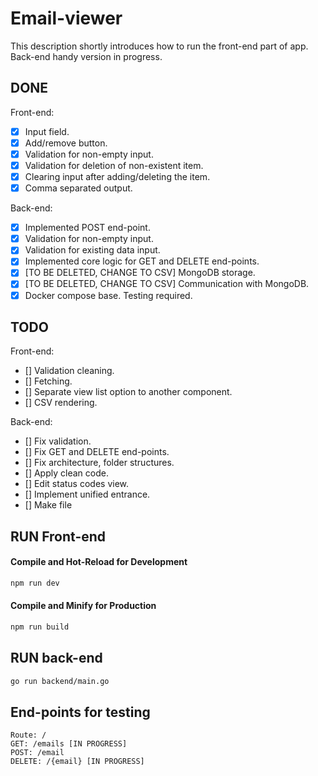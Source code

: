 # Email-viewer

This description shortly introduces how to run the front-end part of app. Back-end handy version in progress.

## DONE

Front-end:

- [x] Input field.
- [x] Add/remove button.
- [x] Validation for non-empty input.
- [x] Validation for deletion of non-existent item.
- [x] Clearing input after adding/deleting the item.
- [x] Comma separated output.

Back-end:

- [x] Implemented POST end-point.
- [x] Validation for non-empty input.
- [x] Validation for existing data input.
- [x] Implemented core logic for GET and DELETE end-points.
- [x] [TO BE DELETED, CHANGE TO CSV] MongoDB storage.  
- [x] [TO BE DELETED, CHANGE TO CSV] Communication with MongoDB.
- [x] Docker compose base. Testing required.

## TODO

Front-end:
- [] Validation cleaning.
- [] Fetching.
- [] Separate view list option to another component.
- [] CSV rendering.

Back-end:
- [] Fix validation.
- [] Fix GET and DELETE end-points.
- [] Fix architecture, folder structures.
- [] Apply clean code.
- [] Edit status codes view.
- [] Implement unified entrance.
- [] Make file

## RUN Front-end

#### Compile and Hot-Reload for Development

```sh 
npm run dev 
```  

#### Compile and Minify for Production

```sh 
npm run build 
```   

## RUN back-end

```sh 
go run backend/main.go 
```  

## End-points for testing

```postman 
Route: / 
GET: /emails [IN PROGRESS] 
POST: /email 
DELETE: /{email} [IN PROGRESS] 
```  
